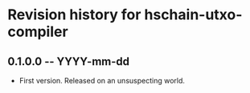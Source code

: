 # Revision history for hschain-utxo-compiler

## 0.1.0.0 -- YYYY-mm-dd

* First version. Released on an unsuspecting world.
